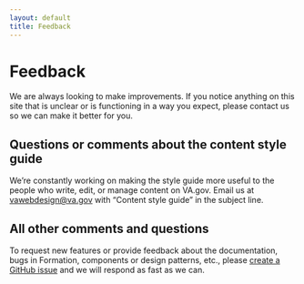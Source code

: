 ```yaml
---
layout: default
title: Feedback
---
```


# Feedback

<p class="va-introtext">We are always looking to make improvements. If you notice anything on this site that is unclear or is functioning in a way you expect, please contact us so we can make it better for you.</p>

## Questions or comments about the content style guide
We’re constantly working on making the style guide more useful to the people who write, edit, or manage content on VA.gov. Email us at [vawebdesign@va.gov](mailto:vawebdesign@va.gov?subject=Content%20style%20guide) with “Content style guide” in the subject line.

## All other comments and questions
To request new features or provide feedback about the documentation, bugs in Formation, components or design patterns, etc., please [create a GitHub issue](https://github.com/department-of-veterans-affairs/vets-design-system-documentation/issues/new/choose) and we will respond as fast as we can.